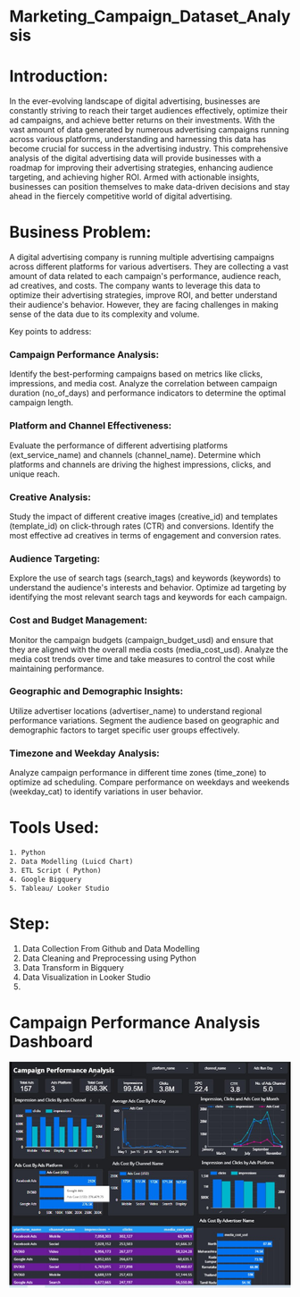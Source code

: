 # Marketing_Campaign_Dataset_Analysis
# Introduction:
In the ever-evolving landscape of digital advertising, businesses are constantly striving to reach their target audiences effectively, optimize their ad campaigns, and achieve better returns on their investments. With the vast amount of data generated by numerous advertising campaigns running across various platforms, understanding and harnessing this data has become crucial for success in the advertising industry.
This comprehensive analysis of the digital advertising data will provide businesses with a roadmap for improving their advertising strategies, enhancing audience targeting, and achieving higher ROI. Armed with actionable insights, businesses can position themselves to make data-driven decisions and stay ahead in the fiercely competitive world of digital advertising.

# Business Problem:
A digital advertising company is running multiple advertising campaigns across different platforms for various advertisers. They are collecting a vast amount of data related to each campaign's performance, audience reach, ad creatives, and costs. The company wants to leverage this data to optimize their advertising strategies, improve ROI, and better understand their audience's behavior. However, they are facing challenges in making sense of the data due to its complexity and volume.

Key points to address:

### Campaign Performance Analysis:

Identify the best-performing campaigns based on metrics like clicks, impressions, and media cost.
Analyze the correlation between campaign duration (no_of_days) and performance indicators to determine the optimal campaign length.

### Platform and Channel Effectiveness:
Evaluate the performance of different advertising platforms (ext_service_name) and channels (channel_name).
Determine which platforms and channels are driving the highest impressions, clicks, and unique reach.

### Creative Analysis:
Study the impact of different creative images (creative_id) and templates (template_id) on click-through rates (CTR) and conversions.
Identify the most effective ad creatives in terms of engagement and conversion rates.

### Audience Targeting:
Explore the use of search tags (search_tags) and keywords (keywords) to understand the audience's interests and behavior.
Optimize ad targeting by identifying the most relevant search tags and keywords for each campaign.

### Cost and Budget Management:
Monitor the campaign budgets (campaign_budget_usd) and ensure that they are aligned with the overall media costs (media_cost_usd).
Analyze the media cost trends over time and take measures to control the cost while maintaining performance.

### Geographic and Demographic Insights:
Utilize advertiser locations (advertiser_name) to understand regional performance variations.
Segment the audience based on geographic and demographic factors to target specific user groups effectively.

### Timezone and Weekday Analysis:
Analyze campaign performance in different time zones (time_zone) to optimize ad scheduling.
Compare performance on weekdays and weekends (weekday_cat) to identify variations in user behavior.


# Tools Used:
    1. Python
    2. Data Modelling (Luicd Chart)
    3. ETL Script ( Python)
    4. Google Bigquery
    5. Tableau/ Looker Studio

# Step:
   1. Data Collection From Github and Data Modelling
   2. Data Cleaning and Preprocessing using Python
   3. Data Transform in Bigquery
   4. Data Visualization in Looker Studio
   5. 
# Campaign Performance Analysis Dashboard
![campaign performance analysis](https://github.com/mdrakibhasanrc/Marketing_Campaign_Dataset_Analysis/blob/main/Campaign%20Performance%20Analysis%20Dashboard.jpg)



